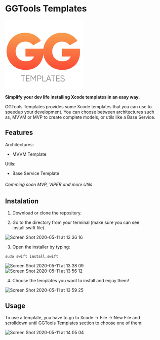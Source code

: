 # GGTools Templates

<img src="Resources/logo.png">

**Simplify your dev life installing Xcode templates in an easy way.**

GGTools Templates provides some Xcode templates that you can use to speedup your development. You can choose between architectures such as, MVVM or MVP to create complete models, or utils like a Base Service.

## Features

Architectures:

- MVVM Template

Utils:

- Base Service Template

###### Comming soon MVP, VIPER and more Utils

## Instalation

1. Download or clone the repository.

2. Go to the directory from your terminal (make sure you can see install.swift file).

<img width="606" alt="Screen Shot 2020-05-11 at 13 36 16" src="https://user-images.githubusercontent.com/9702833/81588743-4bd3ce80-938f-11ea-9742-11141d5f0bff.png">

3. Open the installer by typing:

```shell
sudo swift install.swift
```

<img width="606" alt="Screen Shot 2020-05-11 at 13 38 09" src="https://user-images.githubusercontent.com/9702833/81588764-4ecebf00-938f-11ea-9d3f-fc7c54113e0d.png">

<img width="401" alt="Screen Shot 2020-05-11 at 13 56 12" src="https://user-images.githubusercontent.com/9702833/81588775-4f675580-938f-11ea-9750-fbba7d13af06.png">

4. Choose the templates you want to install and enjoy them!

<img width="402" alt="Screen Shot 2020-05-11 at 13 59 25" src="https://user-images.githubusercontent.com/9702833/81589239-a4a36700-938f-11ea-88a4-0fe1c3837f04.png">

## Usage

To use a template, you have to go to Xcode -> File -> New File and scrolldown until GGTools Templates section to choose one of them:

<img width="730" alt="Screen Shot 2020-05-11 at 14 05 04" src="https://user-images.githubusercontent.com/9702833/81589995-8427dc80-9390-11ea-9e4a-621c7a2db881.png">
